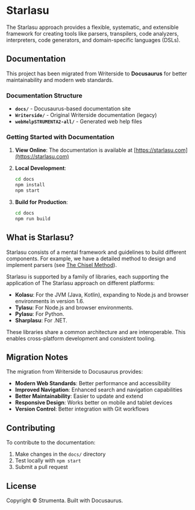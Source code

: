 # Starlasu

The Starlasu approach provides a flexible, systematic, and extensible framework for creating tools like parsers, 
transpilers, code analyzers, interpreters, code generators, and domain-specific languages (DSLs).

## Documentation

This project has been migrated from Writerside to **Docusaurus** for better maintainability and modern web standards.

### Documentation Structure

- **`docs/`** - Docusaurus-based documentation site
- **`Writerside/`** - Original Writerside documentation (legacy)
- **`webHelpSTRUMENTA2-all/`** - Generated web help files

### Getting Started with Documentation

1. **View Online**: The documentation is available at [https://starlasu.com](https://starlasu.com)

2. **Local Development**:
   ```bash
   cd docs
   npm install
   npm start
   ```

3. **Build for Production**:
   ```bash
   cd docs
   npm run build
   ```

## What is Starlasu?

Starlasu consists of a mental framework and guidelines to build different components. For example, we have a detailed
method to design and implement parsers (see [The Chisel Method](docs/docs/chisel-method)).

Starlasu is supported by a family of libraries, each supporting the application of The Starlasu approach on 
different platforms:

- **Kolasu**: For the JVM (Java, Kotlin), expanding to Node.js and browser environments in version 1.6.
- **Tylasu**: For Node.js and browser environments.
- **Pylasu**: For Python.
- **Sharplasu**: For .NET.

These libraries share a common architecture and are interoperable. This enables cross-platform development and 
consistent tooling.

## Migration Notes

The migration from Writerside to Docusaurus provides:

- **Modern Web Standards**: Better performance and accessibility
- **Improved Navigation**: Enhanced search and navigation capabilities
- **Better Maintainability**: Easier to update and extend
- **Responsive Design**: Works better on mobile and tablet devices
- **Version Control**: Better integration with Git workflows

## Contributing

To contribute to the documentation:

1. Make changes in the `docs/` directory
2. Test locally with `npm start`
3. Submit a pull request

## License

Copyright © Strumenta. Built with Docusaurus.
